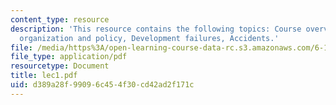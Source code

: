 ```yaml
---
content_type: resource
description: 'This resource contains the following topics: Course overview, Course
  organization and policy, Development failures, Accidents.'
file: /media/https%3A/open-learning-course-data-rc.s3.amazonaws.com/6-170-laboratory-in-software-engineering-fall-2005/d389a28f99096c454f30cd42ad2f171c_lec1.pdf
file_type: application/pdf
resourcetype: Document
title: lec1.pdf
uid: d389a28f-9909-6c45-4f30-cd42ad2f171c
---
```

